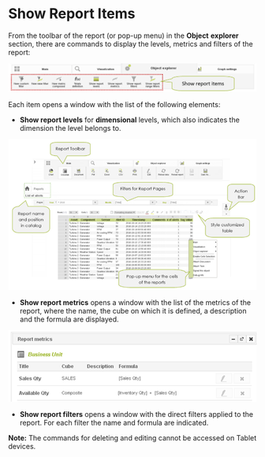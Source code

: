 # Show Report Items

From the toolbar of the report \(or pop-up menu\) in the **Object** **explorer** section, there are commands to display the levels, metrics and filters of the report:

![](../../.gitbook/assets/image%20%285%29.png)

Each item opens a window with the list of the following elements:

* **Show report levels** for **dimensional** levels, which also indicates the dimension the level belongs to.

![](../../.gitbook/assets/image%20%284%29.png)

* **Show report metrics** opens a window with the list of the metrics of the report, where the name, the cube on which it is defined, a description and the formula are displayed.

![](../../.gitbook/assets/image%20%288%29.png)

* **Show report filters** opens a window with the direct filters applied to the report. For each filter the name and formula are indicated.

**Note:**   The commands for deleting and editing cannot be accessed on Tablet devices.

